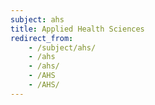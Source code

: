 ```yaml
---
subject: ahs
title: Applied Health Sciences
redirect_from:
    - /subject/ahs/
    - /ahs
    - /ahs/
    - /AHS
    - /AHS/
---
```

